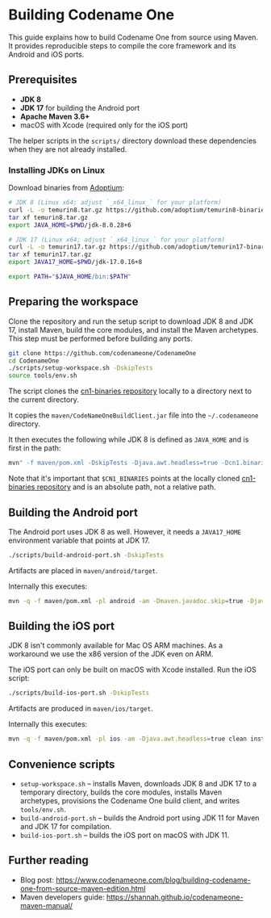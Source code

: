 # Building Codename One

This guide explains how to build Codename One from source using Maven. It provides reproducible steps to compile the core framework and its Android and iOS ports.

## Prerequisites

- **JDK 8**
- **JDK 17** for building the Android port
- **Apache Maven 3.6+**
- macOS with Xcode (required only for the iOS port)

The helper scripts in the `scripts/` directory download these dependencies when they are not already installed.

### Installing JDKs on Linux

Download binaries from [Adoptium](https://adoptium.net):

```bash
# JDK 8 (Linux x64; adjust `_x64_linux_` for your platform)
curl -L -o temurin8.tar.gz https://github.com/adoptium/temurin8-binaries/releases/download/jdk8u462-b08/OpenJDK8U-jdk_x64_linux_hotspot_8u462b08.tar.gz
tar xf temurin8.tar.gz
export JAVA_HOME=$PWD/jdk-8.0.28+6

# JDK 17 (Linux x64; adjust `_x64_linux_` for your platform)
curl -L -o temurin17.tar.gz https://github.com/adoptium/temurin17-binaries/releases/download/jdk-17.0.16%2B8/OpenJDK17U-jdk_x64_linux_hotspot_17.0.16_8.tar.gz
tar xf temurin17.tar.gz
export JAVA17_HOME=$PWD/jdk-17.0.16+8

export PATH="$JAVA_HOME/bin:$PATH"
```

## Preparing the workspace

Clone the repository and run the setup script to download JDK 8 and JDK 17, install Maven, build the core modules, and install the Maven archetypes. This step must be performed before building any ports.

```bash
git clone https://github.com/codenameone/CodenameOne
cd CodenameOne
./scripts/setup-workspace.sh -DskipTests
source tools/env.sh
```

The script clones the [cn1-binaries repository](https://github.com/codenameone/cn1-binaries) locally to a directory next to the current directory.

It copies the `maven/CodeNameOneBuildClient.jar` file into the `~/.codenameone` directory.

It then executes the following while JDK 8 is defined as `JAVA_HOME` and is first in the path:

```bash
mvn" -f maven/pom.xml -DskipTests -Djava.awt.headless=true -Dcn1.binaries="$CN1_BINARIES" -Dcodename1.platform=javase -P local-dev-javase,compile-android install
```

Note that it's important that `$CN1_BINARIES` points at the locally cloned [cn1-binaries repository](https://github.com/codenameone/cn1-binaries) and is an absolute path, not a relative path.

## Building the Android port

The Android port uses JDK 8 as well. However, it needs a `JAVA17_HOME` environment variable that points at JDK 17.

```bash
./scripts/build-android-port.sh -DskipTests
```

Artifacts are placed in `maven/android/target`.

Internally this executes:

```bash
mvn -q -f maven/pom.xml -pl android -am -Dmaven.javadoc.skip=true -Djava.awt.headless=true clean install
```

## Building the iOS port

JDK 8 isn't commonly available for Mac OS ARM machines. As a workaround we use the x86 version of the JDK even on ARM.

The iOS port can only be built on macOS with Xcode installed. Run the iOS script:

```bash
./scripts/build-ios-port.sh -DskipTests
```

Artifacts are produced in `maven/ios/target`.

Internally this executes:

```bash
mvn -q -f maven/pom.xml -pl ios -am -Djava.awt.headless=true clean install
```

## Convenience scripts

- `setup-workspace.sh` – installs Maven, downloads JDK 8 and JDK 17 to a temporary directory, builds the core modules, installs Maven archetypes, provisions the Codename One build client, and writes `tools/env.sh`.
- `build-android-port.sh` – builds the Android port using JDK 11 for Maven and JDK 17 for compilation.
- `build-ios-port.sh` – builds the iOS port on macOS with JDK 11.

## Further reading

- Blog post: <https://www.codenameone.com/blog/building-codename-one-from-source-maven-edition.html>
- Maven developers guide: <https://shannah.github.io/codenameone-maven-manual/>
